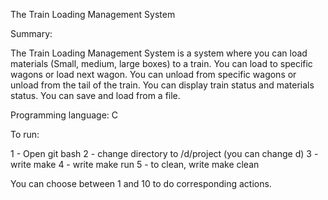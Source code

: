 The Train Loading Management System

Summary:

The Train Loading Management System is a system where you can load materials (Small, medium, large boxes) to a train. You can load to specific wagons or load next wagon. You can unload from specific wagons or unload from the tail of the train. You can display train status and materials status. You can save and load from a file.

Programming language: C

To run:

1 - Open git bash
2 - change directory to /d/project (you can change d)
3 - write make
4 - write make run
5 - to clean, write make clean

You can choose between 1 and 10 to do corresponding actions.
